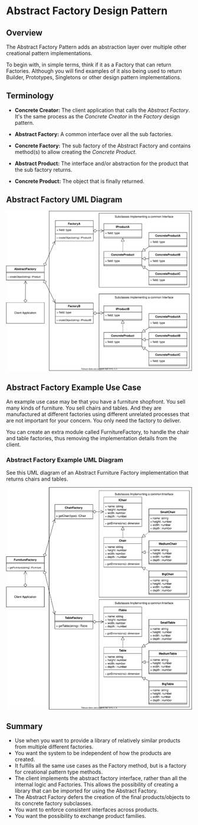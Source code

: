 # Abstract Factory Design Pattern

## Overview

The Abstract Factory Pattern adds an abstraction layer over multiple other creational pattern implementations.

To begin with, in simple terms, think if it as a Factory that can return Factories. Although you will find examples of it also being used to return Builder, Prototypes, Singletons or other design pattern implementations.

## Terminology

- **Concrete Creator:** The client application that calls the _Abstract Factory_. It's the same process as the _Concrete Creator_ in the _Factory_ design pattern.

- **Abstract Factory:** A common interface over all the sub factories.

- **Concrete Factory:** The sub factory of the Abstract Factory and contains method(s) to allow creating the _Concrete Product_.

- **Abstract Product:** The interface and/or abstraction for the product that the sub factory returns.

- **Concrete Product:** The object that is finally returned.

## Abstract Factory UML Diagram

![abstract factory concept](diagrams/abstract_factory_concept.svg)

## Abstract Factory Example Use Case

An example use case may be that you have a furniture shopfront. You sell many kinds of furniture. You sell chairs and tables. And they are manufactured at different factories using different unrelated processes that are not important for your concern. You only need the factory to deliver.

You can create an extra module called FurnitureFactory, to handle the chair and table factories, thus removing the implementation details from the client.

### Abstract Factory Example UML Diagram

See this UML diagram of an Abstract Furniture Factory implementation that returns chairs and tables.

![abstract furniture factory](diagrams/abstract_furniture_factory.svg)

## Summary

- Use when you want to provide a library of relatively similar products from multiple different factories.
- You want the system to be independent of how the products are created.
- It fulfills all the same use cases as the Factory method, but is a factory for creational pattern type methods.
- The client implements the abstract factory interface, rather than all the internal logic and Factories. This allows the possibility of creating a library that can be imported for using the Abstract Factory.
- The Abstract Factory defers the creation of the final products/objects to its concrete factory subclasses.
- You want to enforce consistent interfaces across products.
- You want the possibility to exchange product families.
